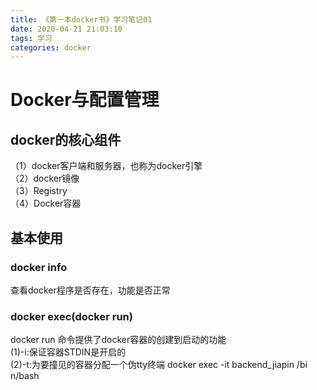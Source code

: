 ```yaml
---
title: 《第一本docker书》学习笔记01
date: 2020-04-21 21:03:10
tags: 学习
categories: docker
---
```

# Docker与配置管理
## docker的核心组件
（1）docker客户端和服务器，也称为docker引擎    
（2）docker镜像     
（3）Registry    
（4）Docker容器
## 基本使用
### docker info
查看docker程序是否存在，功能是否正常
### docker exec(docker run)
docker run 命令提供了docker容器的创建到启动的功能    
(1)-i:保证容器STDIN是开启的     
(2)-t:为要撞见的容器分配一个伪tty终端
docker exec -it backend_jiapin /bi
n/bash